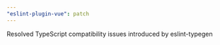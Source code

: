 ```yaml
---
"eslint-plugin-vue": patch
---
```


Resolved TypeScript compatibility issues introduced by eslint-typegen
